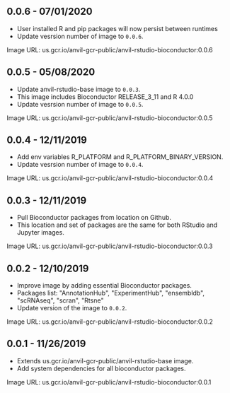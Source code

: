 ## 0.0.6 - 07/01/2020

- User installed R and pip packages will now persist between runtimes
- Update vesrsion number of image to `0.0.6`.

Image URL: us.gcr.io/anvil-gcr-public/anvil-rstudio-bioconductor:0.0.6

## 0.0.5 - 05/08/2020

- Update anvil-rstudio-base image to `0.0.3`.
- This image includes Bioconductor RELEASE_3_11 and R 4.0.0
- Update vesrsion number of image to `0.0.5`.

Image URL: us.gcr.io/anvil-gcr-public/anvil-rstudio-bioconductor:0.0.5

## 0.0.4 - 12/11/2019

- Add env variables R_PLATFORM and R_PLATFORM_BINARY_VERSION.
- Update vesrsion number of image to `0.0.4`.

Image URL: us.gcr.io/anvil-gcr-public/anvil-rstudio-bioconductor:0.0.4

## 0.0.3 - 12/11/2019

- Pull Bioconductor packages from location on Github.
- This location and set of packages are the same for both RStudio and Jupyter images.

Image URL: us.gcr.io/anvil-gcr-public/anvil-rstudio-bioconductor:0.0.3

## 0.0.2 - 12/10/2019

- Improve image by adding essential Bioconductor packages.
- Packages list: "AnnotationHub", "ExperimentHub", "ensembldb", "scRNAseq", "scran", "Rtsne"
- Update version of the image to `0.0.2`.

Image URL: us.gcr.io/anvil-gcr-public/anvil-rstudio-bioconductor:0.0.2

## 0.0.1 - 11/26/2019

- Extends us.gcr.io/anvil-gcr-public/anvil-rstudio-base image.
- Add system dependencies for all bioconductor packages.

Image URL: us.gcr.io/anvil-gcr-public/anvil-rstudio-bioconductor:0.0.1
